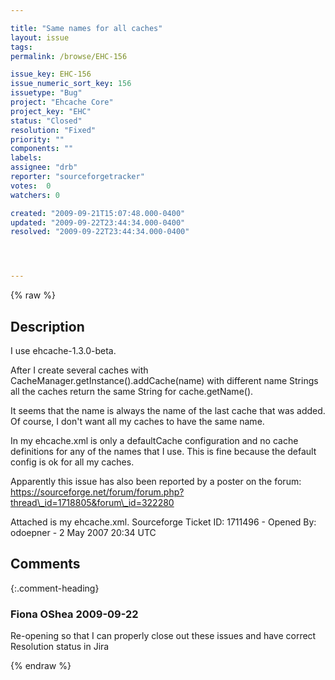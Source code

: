 ```yaml
---

title: "Same names for all caches"
layout: issue
tags: 
permalink: /browse/EHC-156

issue_key: EHC-156
issue_numeric_sort_key: 156
issuetype: "Bug"
project: "Ehcache Core"
project_key: "EHC"
status: "Closed"
resolution: "Fixed"
priority: ""
components: ""
labels: 
assignee: "drb"
reporter: "sourceforgetracker"
votes:  0
watchers: 0

created: "2009-09-21T15:07:48.000-0400"
updated: "2009-09-22T23:44:34.000-0400"
resolved: "2009-09-22T23:44:34.000-0400"




---
```


{% raw %}

## Description

<div markdown="1" class="description">

I use ehcache-1.3.0-beta.

After I create several caches with CacheManager.getInstance().addCache(name) with different name Strings all the caches return the same String for cache.getName().

It seems that the name is always the name of the last cache that was added. Of course, I don't want all my caches to have the same name.

In my ehcache.xml is only a defaultCache configuration and no cache definitions for any of the names that I use. This is fine because the default config is ok for all my caches.

Apparently this issue has also been reported by a poster on the forum: https://sourceforge.net/forum/forum.php?thread\_id=1718805&forum\_id=322280

Attached is my ehcache.xml.
Sourceforge Ticket ID: 1711496 - Opened By: odoepner - 2 May 2007 20:34 UTC

</div>

## Comments


{:.comment-heading}
### **Fiona OShea** <span class="date">2009-09-22</span>

<div markdown="1" class="comment">

Re-opening so that I can properly close out these issues and have correct Resolution status in Jira

</div>



{% endraw %}
